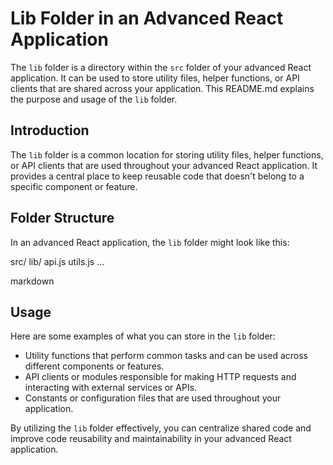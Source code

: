 # Lib Folder in an Advanced React Application

The `lib` folder is a directory within the `src` folder of your advanced React application. It can be used to store utility files, helper functions, or API clients that are shared across your application. This README.md explains the purpose and usage of the `lib` folder.

## Introduction

The `lib` folder is a common location for storing utility files, helper functions, or API clients that are used throughout your advanced React application. It provides a central place to keep reusable code that doesn't belong to a specific component or feature.

## Folder Structure

In an advanced React application, the `lib` folder might look like this:

src/
lib/
api.js
utils.js
...

markdown


## Usage

Here are some examples of what you can store in the `lib` folder:

- Utility functions that perform common tasks and can be used across different components or features.
- API clients or modules responsible for making HTTP requests and interacting with external services or APIs.
- Constants or configuration files that are used throughout your application.

By utilizing the `lib` folder effectively, you can centralize shared code and improve code reusability and maintainability in your advanced React application.
